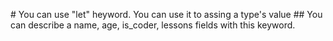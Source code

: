 # You can use "let" heyword. You can use it to assing a type's value
## You can describe a name, age, is_coder, lessons fields with this keyword.


